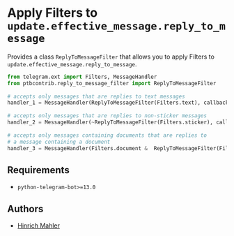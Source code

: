 # Apply Filters to `update.effective_message.reply_to_message`

Provides a class `ReplyToMessageFilter` that allows you to apply Filters to `update.effective_message.reply_to_message`.

```python
from telegram.ext import Filters, MessageHandler
from ptbcontrib.reply_to_message_filter import ReplyToMessageFilter
    
# accepts only messages that are replies to text messages
handler_1 = MessageHandler(ReplyToMessageFilter(Filters.text), callback)
    
# accepts only messages that are replies to non-sticker messages
handler_2 = MessageHandler(~ReplyToMessageFilter(Filters.sticker), callback)
    
# accepts only messages containing documents that are replies to
# a message containing a document
handler_3 = MessageHandler(Filters.document &  ReplyToMessageFilter(Filters.document), callback)
```

## Requirements

*   `python-telegram-bot>=13.0`

## Authors

*   [Hinrich Mahler](https://github.com/bibo-joshi)
